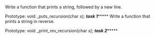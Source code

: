 Write a function that prints a string, followed by a new line.

Prototype: void _puts_recursion(char *s);
*****************************task 1***********************************
Write a function that prints a string in reverse.

Prototype: void _print_rev_recursion(char *s);
*****************************task 2***********************************
